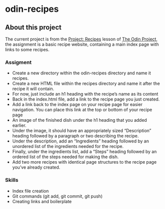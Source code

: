 # odin-recipes

## About this project

<p>The current project is from the <a href="https://www.theodinproject.com/lessons/foundations-recipes">Project: Recipes</a> lesson of <a href="https://www.theodinproject.com">The Odin Project</a>, the assignment is a basic recipe website, containing a main index page with links to some recipes.</p>

### Assigment

<ul>
    <li>Create a new directory within the odin-recipes directory and name it recipes.</li>
    <li>Create a new HTML file within the recipes directory and name it after the recipe it will contain.</li>
    <li>For now, just include an h1 heading with the recipe’s name as its content</li>
    <li>Back in the index.html file, add a link to the recipe page you just created.</li>
    <li>Add a link back to the index page on your recipe page for easier navigation. You can place this link at the top or bottom of your recipe page</li>
    <li>An image of the finished dish under the h1 heading that you added earlier.</li>
    <li>Under the image, it should have an appropriately sized “Description” heading followed by a paragraph or two describing the recipe.</li>
    <li>Under the description, add an “Ingredients” heading followed by an unordered list of the ingredients needed for the recipe.</li>
    <li>Finally, under the ingredients list, add a “Steps” heading followed by an ordered list of the steps needed for making the dish.</li>
    <li>Add two more recipes with identical page structures to the recipe page you’ve already created.</li>
</ul>

### Skills

<ul>
    <li>Index file creation</li>
    <li>Git commands (git add, git commit, git push)</li>
    <li>Creating links and boilerplate</li>
</ul>